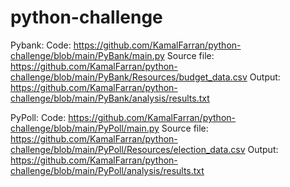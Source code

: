 # python-challenge

Pybank:
Code: https://github.com/KamalFarran/python-challenge/blob/main/PyBank/main.py
Source file: https://github.com/KamalFarran/python-challenge/blob/main/PyBank/Resources/budget_data.csv
Output: https://github.com/KamalFarran/python-challenge/blob/main/PyBank/analysis/results.txt

PyPoll:
Code: https://github.com/KamalFarran/python-challenge/blob/main/PyPoll/main.py
Source file: https://github.com/KamalFarran/python-challenge/blob/main/PyPoll/Resources/election_data.csv
Output: https://github.com/KamalFarran/python-challenge/blob/main/PyPoll/analysis/results.txt
